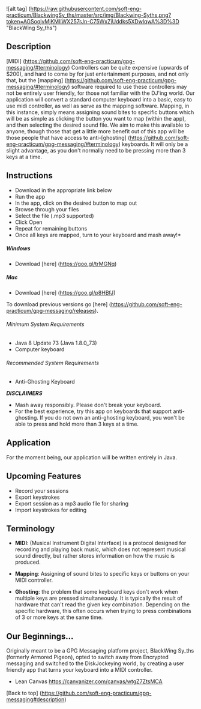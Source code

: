 ![alt tag] (https://raw.githubusercontent.com/soft-eng-practicum/BlackwingSy_ths/master/src/img/Blackwing-Syths.png?token=AGSoqjvMjKMIlWX257rJn-C75WxZjUddks5XDwlqwA%3D%3D "BlackWing Sy_ths")


## Description
[MIDI] (https://github.com/soft-eng-practicum/gpg-messaging/#terminology) Controllers can be quite expensive (upwards of $200), and hard to come by for just entertainment purposes, and not only that, but the [mapping] (https://github.com/soft-eng-practicum/gpg-messaging/#terminology) software required to use these controllers may not be entirely user friendly, for those not familiar with the DJ'ing world.
Our application will convert a standard computer keyboard into a basic, easy to use midi controller, as well as serve as the mapping software. Mapping, in this instance, simply means assigning sound bites to specific buttons which will be as simple as clicking the button you want to map (within the app), and then selecting the desired sound file. We aim to make this available to anyone, though those that get a little more benefit out of this app will be those people that have access to anti-[ghosting] (https://github.com/soft-eng-practicum/gpg-messaging/#terminology) keyboards. It will only be a slight advantage, as you don't normally need to be pressing more than 3 keys at a time.


## Instructions
* Download in the appropriate link below
* Run the app
* In the app, click on the desired button to map out
* Browse through your files
* Select the file (.mp3 supported)
* Click Open
* Repeat for remaining buttons
* Once all keys are mapped, turn to your keyboard and mash away!*

##### Windows
* Download [here] (https://goo.gl/trMGNq)

##### Mac
* Download [here] (https://goo.gl/p8HBfJ)

To download previous versions go [here] (https://github.com/soft-eng-practicum/gpg-messaging/releases).

###### Minimum System Requirements
* Java 8 Update 73 (Java 1.8.0_73)
* Computer keyboard

###### Recommended System Requirements
* Anti-Ghosting Keyboard


**_DISCLAIMERS_**
* Mash away responsibly. Please don't break your keyboard.
* For the best experience, try this app on keyboards that support anti-ghosting. If you do not own an anti-ghosting keyboard, you won't be able to press and hold more than 3 keys at a time.


## Application
For the moment being, our application will be written entirely in Java.


## Upcoming Features
* Record your sessions
* Export keystrokes
* Export session as a mp3 audio file for sharing
* Import keystrokes for editing


## Terminology
* **MIDI**: (Musical Instrument Digital Interface) is a protocol designed for recording and playing back music, which does not represent musical sound directly, but rather stores information on how the music is produced.

* **Mapping**: Assigning of sound bites to specific keys or buttons on your MIDI controller.

* **Ghosting**: the problem that some keyboard keys don't work when multiple keys are pressed simultaneously. It is typically the result of hardware that can't read the given key combination. Depending on the specific hardware, this often occurs when trying to press combinations of 3 or more keys at the same time.


## Our Beginnings...
Originally meant to be a GPG Messaging platform project, BlackWing Sy_ths (formerly Armored Pigeon), opted to switch away from Encrypted messaging and switched to the DiskJockeying world, by creating a user friendly app that turns your keyboard into a MIDI controller.

* Lean Canvas https://canvanizer.com/canvas/wtgZ7ZtsMCA 

[Back to top] (https://github.com/soft-eng-practicum/gpg-messaging#description)
